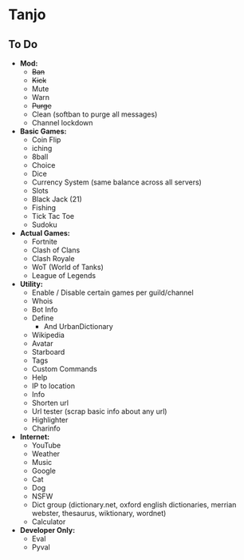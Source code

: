 # Tanjo

## To Do
- **Mod:**
	- ~~Ban~~
	- ~~Kick~~
	- Mute
	- Warn
	- ~~Purge~~	
	- Clean (softban to purge all messages)
	- Channel lockdown
- **Basic Games:**
	- Coin Flip
	- iching
	- 8ball
	- Choice
	- Dice
	- Currency System (same balance across all servers)
	- Slots
	- Black Jack (21)
	- Fishing
	- Tick Tac Toe
	- Sudoku
- **Actual Games:**
	- Fortnite
	- Clash of Clans
	- Clash Royale
	- WoT (World of Tanks)
	- League of Legends
- **Utility:**
	- Enable / Disable certain games per guild/channel
	- Whois
	- Bot Info
	- Define
		- And UrbanDictionary
	- Wikipedia
	- Avatar
	- Starboard
	- Tags
	- Custom Commands
	- Help
	- IP to location
	- Info
	- Shorten url
	- Url tester (scrap basic info about any url)
	- Highlighter
	- Charinfo
- **Internet:**
	- YouTube	
	- Weather
	- Music
	- Google
	- Cat
	- Dog
	- NSFW
	- Dict group (dictionary.net, oxford english dictionaries, merrian webster, thesaurus, wiktionary, wordnet)
	- Calculator
- **Developer Only:**
	- Eval
	- Pyval
